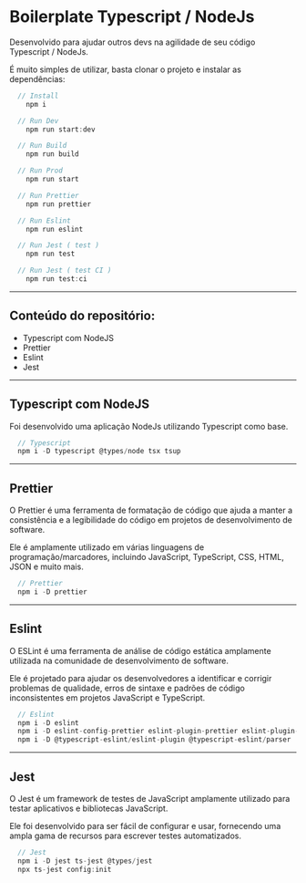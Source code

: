 <h1>
  Boilerplate Typescript / NodeJs
</h1>
<p>Desenvolvido para ajudar outros devs na agilidade de seu código Typescript / NodeJs.</p>
<p>É muito simples de utilizar, basta clonar o projeto e instalar as dependências:</p>

```javascript
  // Install
    npm i

  // Run Dev
    npm run start:dev

  // Run Build
    npm run build

  // Run Prod
    npm run start

  // Run Prettier
    npm run prettier

  // Run Eslint
    npm run eslint

  // Run Jest ( test )
    npm run test

  // Run Jest ( test CI )
    npm run test:ci
```

---

<h2>
  Conteúdo do repositório:
</h2>
<ul>
  <li>Typescript com NodeJS</li>
  <li>Prettier</li>
  <li>Eslint</li>
  <li>Jest</li>
</ul>

---

<h2>
  Typescript com NodeJS
</h2>
<p>Foi desenvolvido uma aplicação NodeJs utilizando Typescript como base.</p>

```javascript
  // Typescript
  npm i -D typescript @types/node tsx tsup
```

---

<h2>
  Prettier
</h2>
<p>
  O Prettier é uma ferramenta de formatação de código que ajuda a manter a consistência e a legibilidade do código em projetos de desenvolvimento de software. 
</p>

<p>
  Ele é amplamente utilizado em várias linguagens de programação/marcadores, incluindo JavaScript, TypeScript, CSS, HTML, JSON e muito mais.
</p>

```javascript
  // Prettier
  npm i -D prettier
```

---

<h2>
  Eslint
</h2>
<p>
O ESLint é uma ferramenta de análise de código estática amplamente utilizada na comunidade de desenvolvimento de software. 
</p>

<p>
Ele é projetado para ajudar os desenvolvedores a identificar e corrigir problemas de qualidade, erros de sintaxe e padrões de código inconsistentes em projetos JavaScript e TypeScript.
</p>

```javascript
  // Eslint
  npm i -D eslint
  npm i -D eslint-config-prettier eslint-plugin-prettier eslint-plugin-import
  npm i -D @typescript-eslint/eslint-plugin @typescript-eslint/parser
```

---

<h2>
  Jest
</h2>
<p>
O Jest é um framework de testes de JavaScript amplamente utilizado para testar aplicativos e bibliotecas JavaScript. 
</p>

<p>
Ele foi desenvolvido para ser fácil de configurar e usar, fornecendo uma ampla gama de recursos para escrever testes automatizados.
</p>

```javascript
  // Jest
  npm i -D jest ts-jest @types/jest
  npx ts-jest config:init
```


